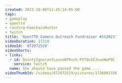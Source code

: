 ```yaml
---
created: 2023-10-06T11:45:14-05:00
tags:
- gameplay
- openttd
- raiding-KamikazuHunter
- twitch
title: 'OpenTTD Gamers Outreach Fundraiser #SS2023'
videoDuration: 17219
videoId: '872072529'
videoShorts:
- links:
  - id: DaintyIgnorantLouseWTRuck-PVTQu5EJxuuWwP9C
    service: twitch
  name: She should have paused the game....
videoThumbId: /videos/872072529/pictures/1736002336
---
```

